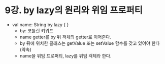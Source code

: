 # 9강. by lazy의 원리와 위임 프로퍼티
- val name: String by lazy { }
  - by: 코틀린 키워드
  - name getter를 by 뒤 객체의 getter로 이어준다.
  - by 뒤에 위치한 클래스는 getValue 또는 setValue 함수를 갖고 있어야 한다 (약속)
  - name을 위임 프로퍼티, lazy를 위임 객체라 한다.

